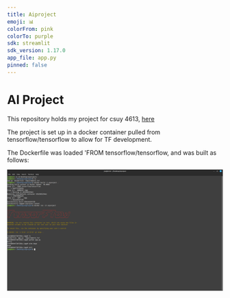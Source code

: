 ```yaml
---
title: Aiproject
emoji: 📊
colorFrom: pink
colorTo: purple
sdk: streamlit
sdk_version: 1.17.0
app_file: app.py
pinned: false
---
```



# AI Project

This repository holds my project for csuy 4613, [here](https://pantelis.github.io/artificial-intelligence/aiml-common/projects/nlp/finetuning-language-models-tweets/index.htm)

The project is set up in a docker container pulled from tensorflow/tensorflow to allow for TF development.

The Dockerfile was loaded 'FROM tensorflow/tensorflow, and was built as follows:

<img src="ai_milestone1.png">

